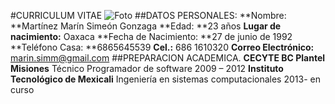 #CURRICULUM VITAE
![Foto](https://avatars0.githubusercontent.com/u/25472543?v=3&u=dc4b7272f7b639e6af5e4627ff39fdf0e53449e2&s=400)
##DATOS PERSONALES:
**Nombre: **Martínez Marín Simeón Gonzaga
**Edad: **23 años
**Lugar de nacimiento:** Oaxaca
**Fecha de Nacimiento: **27 de junio de 1992
**Teléfono Casa: **6865645539
**Cel.:** 686 1610320
**Correo Electrónico:** marin.simm@gmail.com
##PREPARACION ACADEMICA.
**CECYTE BC Plantel Misiones**
Técnico Programador de software 2009 – 2012
**Instituto Tecnológico de Mexicali**
Ingeniería en sistemas computacionales 2013- en curso